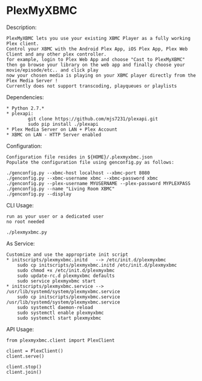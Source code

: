 PlexMyXBMC
==========

Description:

    PlexMyXBMC lets you use your existing XBMC Player as a fully working Plex client.
    Control your XBMC with the Android Plex App, iOS Plex App, Plex Web Client and any other plex controller.
    for example, login to Plex Web App and choose "Cast to PlexMyXBMC"
    then go browse your library on the web app and finally choose your movie/episode/etc.. and click play
    now your chosen media is playing on your XBMC player directly from the Plex Media Server !
    Currently does not support transcoding, playqueues or playlists
	
Dependencies:

	* Python 2.7.*
	* plexapi:
			git clone https://github.com/mjs7231/plexapi.git
	        sudo pip install ./plexapi
	* Plex Media Server on LAN + Plex Account
	* XBMC on LAN - HTTP Server enabled

Configuration:

	Configuration file resides in ${HOME}/.plexmyxbmc.json
	Populate the configuration file using genconfig.py as follows:

    ./genconfig.py --xbmc-host localhost --xbmc-port 8080
    ./genconfig.py --xbmc-username xbmc --xbmc-password xbmc
    ./genconfig.py --plex-username MYUSERNAME --plex-password MYPLEXPASS
    ./genconfig.py --name "Living Room XBMC"
    ./genconfig.py --display

CLI Usage:

	run as your user or a dedicated user
    no root needed
    
	./plexmyxbmc.py
	
As Service:

    Customize and use the appropriate init script
    * initscripts/plexmyxbmc.initd   --> /etc/init.d/plexmyxbmc
        sudo cp initscripts/plexmyxbmc.initd /etc/init.d/plexmyxbmc
        sudo chmod +x /etc/init.d/plexmyxbmc
        sudo update-rc.d plexmyxbmc defaults
        sudo service plexmyxbmc start
    * initscripts/plexmyxbmc.service --> /usr/lib/systemd/system/plexmyxbmc.service
        sudo cp initscripts/plexmyxbmc.service /usr/lib/systemd/system/plexmyxbmc.service
        sudo systemctl daemon-reload
        sudo systemctl enable plexmyxbmc
        sudo systemctl start plexmyxbmc

API Usage:
	
    from plexmyxbmc.client import PlexClient

	client = PlexClient()
	client.serve()

	client.stop()
	client.join()
